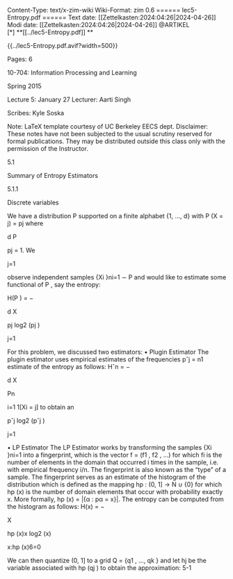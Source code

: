 Content-Type: text/x-zim-wiki
Wiki-Format: zim 0.6
====== lec5-Entropy.pdf ======
Text date: [[Zettelkasten:2024:04:26|2024-04-26]] Modi date: [[Zettelkasten:2024:04:26|2024-04-26]]
@ARTIKEL  
[*] **[[../lec5-Entropy.pdf]] **



{{../lec5-Entropy.pdf.avif?width=500}}

Pages:           6


10-704: Information Processing and Learning

Spring 2015

Lecture 5: January 27
Lecturer: Aarti Singh

Scribes: Kyle Soska

Note: LaTeX template courtesy of UC Berkeley EECS dept.
Disclaimer: These notes have not been subjected to the usual scrutiny reserved for formal publications.
They may be distributed outside this class only with the permission of the Instructor.

5.1

Summary of Entropy Estimators

5.1.1

Discrete variables

We have a distribution P supported on a finite alphabet {1, ..., d} with P (X = j) = pj where

d
P

pj = 1. We

j=1

observe independent samples {Xi }ni=1 ∼ P and would like to estimate some functional of P , say the entropy:

H(P ) = −

d
X

pj log2 (pj )

j=1

For this problem, we discussed two estimators:
• Plugin Estimator
The plugin estimator uses empirical estimates of the frequencies pˆj = n1
estimate of the entropy as follows:
Hˆn = −

d
X

Pn

i=1 1[Xi = j] to obtain an

pˆj log2 (pˆj )

j=1

• LP Estimator
The LP Estimator works by transforming the samples {Xi }ni=1 into a fingerprint, which is the
vector f = (f1 , f2 , ...) for which fi is the number of elements in the domain that occurred i times in
the sample, i.e. with empirical frequency i/n. The fingerprint is also known as the “type” of a sample.
The fingerprint serves as an estimate of the histogram of the distribution which is defined as the
mapping hp : (0, 1] → N ∪ {0} for which hp (x) is the number of domain elements that occur with
probability exactly x. More formally, hp (x) = |{α : pα = x}|. The entropy can be computed from the
histogram as follows:
H(x) = −

X

hp (x)x log2 (x)

x:hp (x)6=0

We can then quantize (0, 1] to a grid Q = {q1 , ..., qk } and let hj be the variable associated with hp (qj )
to obtain the approximation:
5-1

